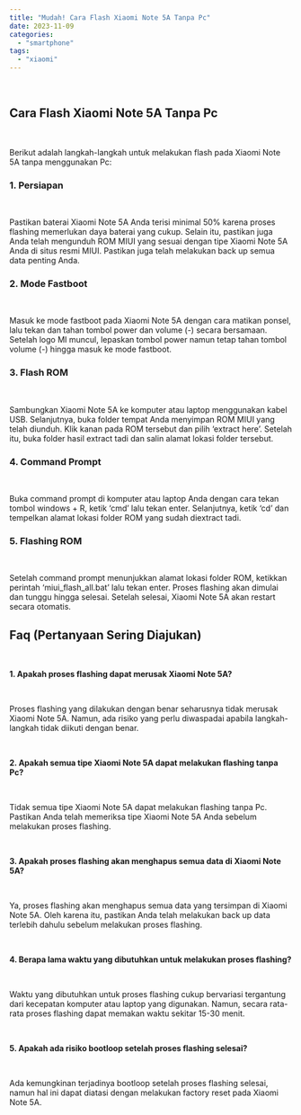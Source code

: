 ```yaml
---
title: "Mudah! Cara Flash Xiaomi Note 5A Tanpa Pc"
date: 2023-11-09
categories: 
  - "smartphone"
tags: 
  - "xiaomi"
---
```


 

## Cara Flash Xiaomi Note 5A Tanpa Pc

 

Berikut adalah langkah-langkah untuk melakukan flash pada Xiaomi Note 5A tanpa menggunakan Pc:

### 1\. Persiapan

 

Pastikan baterai Xiaomi Note 5A Anda terisi minimal 50% karena proses flashing memerlukan daya baterai yang cukup. Selain itu, pastikan juga Anda telah mengunduh ROM MIUI yang sesuai dengan tipe Xiaomi Note 5A Anda di situs resmi MIUI. Pastikan juga telah melakukan back up semua data penting Anda.

### 2\. Mode Fastboot

 

Masuk ke mode fastboot pada Xiaomi Note 5A dengan cara matikan ponsel, lalu tekan dan tahan tombol power dan volume (-) secara bersamaan. Setelah logo MI muncul, lepaskan tombol power namun tetap tahan tombol volume (-) hingga masuk ke mode fastboot.

### 3\. Flash ROM

 

Sambungkan Xiaomi Note 5A ke komputer atau laptop menggunakan kabel USB. Selanjutnya, buka folder tempat Anda menyimpan ROM MIUI yang telah diunduh. Klik kanan pada ROM tersebut dan pilih ‘extract here’. Setelah itu, buka folder hasil extract tadi dan salin alamat lokasi folder tersebut.

### 4\. Command Prompt

 

Buka command prompt di komputer atau laptop Anda dengan cara tekan tombol windows + R, ketik ‘cmd’ lalu tekan enter. Selanjutnya, ketik ‘cd’ dan tempelkan alamat lokasi folder ROM yang sudah diextract tadi.

### 5\. Flashing ROM

 

Setelah command prompt menunjukkan alamat lokasi folder ROM, ketikkan perintah ‘miui\_flash\_all.bat’ lalu tekan enter. Proses flashing akan dimulai dan tunggu hingga selesai. Setelah selesai, Xiaomi Note 5A akan restart secara otomatis.

## Faq (Pertanyaan Sering Diajukan)

 

**1\. Apakah proses flashing dapat merusak Xiaomi Note 5A?**

 

Proses flashing yang dilakukan dengan benar seharusnya tidak merusak Xiaomi Note 5A. Namun, ada risiko yang perlu diwaspadai apabila langkah-langkah tidak diikuti dengan benar.

 

**2\. Apakah semua tipe Xiaomi Note 5A dapat melakukan flashing tanpa Pc?**

 

Tidak semua tipe Xiaomi Note 5A dapat melakukan flashing tanpa Pc. Pastikan Anda telah memeriksa tipe Xiaomi Note 5A Anda sebelum melakukan proses flashing.

 

**3\. Apakah proses flashing akan menghapus semua data di Xiaomi Note 5A?**

 

Ya, proses flashing akan menghapus semua data yang tersimpan di Xiaomi Note 5A. Oleh karena itu, pastikan Anda telah melakukan back up data terlebih dahulu sebelum melakukan proses flashing.

 

**4\. Berapa lama waktu yang dibutuhkan untuk melakukan proses flashing?**

 

Waktu yang dibutuhkan untuk proses flashing cukup bervariasi tergantung dari kecepatan komputer atau laptop yang digunakan. Namun, secara rata-rata proses flashing dapat memakan waktu sekitar 15-30 menit.

 

**5\. Apakah ada risiko bootloop setelah proses flashing selesai?**

 

Ada kemungkinan terjadinya bootloop setelah proses flashing selesai, namun hal ini dapat diatasi dengan melakukan factory reset pada Xiaomi Note 5A.

